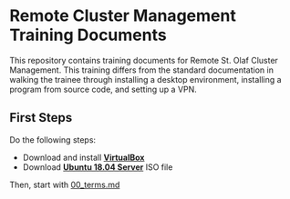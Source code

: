 # Remote Cluster Management Training Documents

This repository contains training documents for Remote St. Olaf Cluster Management. This training differs from the standard documentation in walking the trainee through installing a desktop environment, installing a program from source code, and setting up a VPN.

## First Steps

Do the following steps:

* Download and install [**VirtualBox**](https://www.virtualbox.org/)
* Download [**Ubuntu 18.04 Server**](https://releases.ubuntu.com/18.04.5/ubuntu-18.04.5-live-server-amd64.iso) ISO file

Then, start with [00_terms.md](https://stogit.cs.stolaf.edu/bw/training/training-documents/-/blob/master/00_terms.md)
